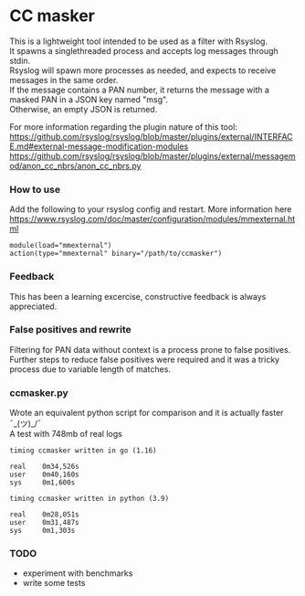 # CC masker

This is a lightweight tool intended to be used as a filter with Rsyslog.  
It spawns a singlethreaded process and accepts log messages through stdin.  
Rsyslog will spawn more processes as needed, and expects to receive messages in the same
order.  
If the message contains a PAN number, it returns the message with a masked PAN in a JSON
key named "msg".  
Otherwise, an empty JSON is returned.  

For more information regarding the plugin nature of this tool:  
https://github.com/rsyslog/rsyslog/blob/master/plugins/external/INTERFACE.md#external-message-modification-modules  
https://github.com/rsyslog/rsyslog/blob/master/plugins/external/messagemod/anon_cc_nbrs/anon_cc_nbrs.py

### How to use
Add the following to your rsyslog config and restart.
More information here https://www.rsyslog.com/doc/master/configuration/modules/mmexternal.html
```
module(load="mmexternal")
action(type="mmexternal" binary="/path/to/ccmasker")
```

### Feedback
This has been a learning excercise, constructive feedback is always appreciated.

### False positives and rewrite
Filtering for PAN data without context is a process prone to false positives.  
Further steps to reduce false positives were required and it was a tricky process due to
variable length of matches.  

### ccmasker.py
Wrote an equivalent python script for comparison and it is actually faster ¯\_(ツ)_/¯  
A test with 748mb of real logs
```
timing ccmasker written in go (1.16)

real    0m34,526s
user    0m40,160s
sys     0m1,600s

timing ccmasker written in python (3.9)

real    0m28,051s
user    0m31,487s
sys     0m1,303s
```

### TODO
* experiment with benchmarks  
* write some tests
